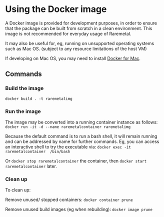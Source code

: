 # Using the Docker image
A Docker image is provided for development purposes, in order to ensure that the package can be built from scratch in a 
clean environment. This image is not recommended for everyday usage of Raremetal.

It may also be useful for, eg, running on unsupported operating systems such as Mac OS. 
(subject to any resource limitations of the host VM)

If developing on Mac OS, you may need to install [Docker for Mac](https://docs.docker.com/docker-for-mac/). 

## Commands

### Build the image
`docker build . -t raremetalimg`

### Run the image
The image may be converted into a running container instance as follows:
`docker run -it -d --name raremetalcontainer raremetalimg`

Because the default command is to run a bash shell, it will remain running and can be addressed by name for further 
commands. Eg, you can access an interactive shell to try the executable via:
`docker exec -it raremetalcontainer  /bin/bash`

Or `docker stop raremetalcontainer` the container, then `docker start raremetalcontainer` later.


### Clean up
To clean up:

Remove unused/ stopped containers:
`docker container prune`

Remove unused build images (eg when rebuilding):
`docker image prune`

